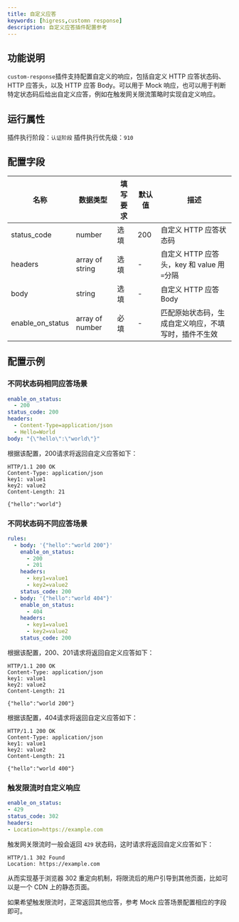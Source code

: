 ```yaml
---
title: 自定义应答
keywords: [higress,customn response]
description: 自定义应答插件配置参考
---
```



## 功能说明
`custom-response`插件支持配置自定义的响应，包括自定义 HTTP 应答状态码、HTTP 应答头，以及 HTTP 应答 Body。可以用于 Mock 响应，也可以用于判断特定状态码后给出自定义应答，例如在触发网关限流策略时实现自定义响应。

## 运行属性

插件执行阶段：`认证阶段`
插件执行优先级：`910`

## 配置字段

| 名称 | 数据类型 | 填写要求 |  默认值 | 描述                              |
| -------- | -------- |------| -------- |---------------------------------|
|  status_code    |  number     | 选填   |   200  | 自定义 HTTP 应答状态码                  |
|  headers     |  array of string      | 选填   |   -  | 自定义 HTTP 应答头，key 和 value 用`=`分隔 |
|  body      |  string    | 选填   |   -   | 自定义 HTTP 应答 Body                |
|  enable_on_status   |  array of number    | 必填   |  -  | 匹配原始状态码，生成自定义响应，不填写时，插件不生效      |

## 配置示例

### 不同状态码相同应答场景

```yaml
enable_on_status:
  - 200
status_code: 200
headers:
  - Content-Type=application/json
  - Hello=World
body: "{\"hello\":\"world\"}"
```
根据该配置，200请求将返回自定义应答如下：

```text
HTTP/1.1 200 OK
Content-Type: application/json
key1: value1
key2: value2
Content-Length: 21

{"hello":"world"}
```

### 不同状态码不同应答场景

```yaml
rules:
  - body: '{"hello":"world 200"}'
    enable_on_status:
      - 200
      - 201
    headers:
      - key1=value1
      - key2=value2
    status_code: 200
  - body: '{"hello":"world 404"}'
    enable_on_status:
      - 404
    headers:
      - key1=value1
      - key2=value2
    status_code: 200
```

根据该配置，200、201请求将返回自定义应答如下：

```text
HTTP/1.1 200 OK
Content-Type: application/json
key1: value1
key2: value2
Content-Length: 21

{"hello":"world 200"}
```
根据该配置，404请求将返回自定义应答如下：

```text
HTTP/1.1 200 OK
Content-Type: application/json
key1: value1
key2: value2
Content-Length: 21

{"hello":"world 400"}
```

### 触发限流时自定义响应

```yaml
enable_on_status: 
- 429
status_code: 302
headers:
- Location=https://example.com
```

触发网关限流时一般会返回 `429` 状态码，这时请求将返回自定义应答如下：

```text
HTTP/1.1 302 Found
Location: https://example.com
```

从而实现基于浏览器 302 重定向机制，将限流后的用户引导到其他页面，比如可以是一个 CDN 上的静态页面。

如果希望触发限流时，正常返回其他应答，参考 Mock 应答场景配置相应的字段即可。
